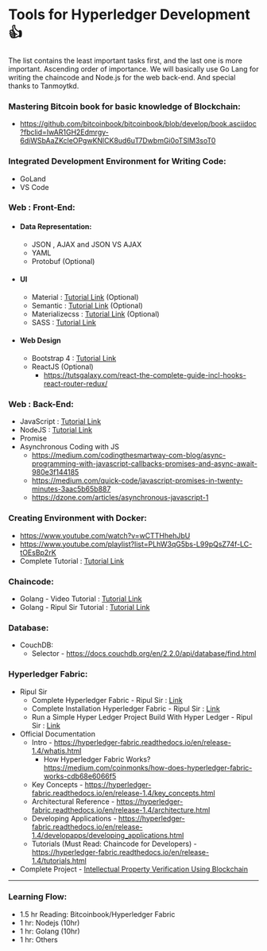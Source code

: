 # Tools for Hyperledger Development :+1:
The list contains the least important tasks first, and the last one is more important. Ascending order of importance. We will basically use Go Lang for writing the chaincode and Node.js for the web back-end. And special thanks to Tanmoytkd.
### Mastering Bitcoin book for basic knowledge of Blockchain:
   - https://github.com/bitcoinbook/bitcoinbook/blob/develop/book.asciidoc?fbclid=IwAR1GH2Edmrgy-6diWSbAaZKcleOPgwKNlCK8ud6uT7DwbmGi0oTSlM3soT0

### Integrated Development Environment for Writing Code: 
   - GoLand
   - VS Code

### Web : Front-End:
   - #### Data Representation:
      - JSON , AJAX and JSON VS AJAX
      - YAML
      - Protobuf (Optional)
  - #### UI
      - Material : [Tutorial Link](https://material-ui.com/) (Optional)
      - Semantic : [Tutorial Link](https://semantic-ui.com/) (Optional)
      - Materializecss : [Tutorial Link](https://materializecss.com/) (Optional)
      - SASS : [Tutorial Link](https://github.com/BIJOY-SUST/Tools-for-Hyperledger-Development/tree/master/Tutorials/Udemy%20-%20The%20Complete%20Sass%20%26%20SCSS%20Course%20From%20Beginner%20to%20Advanced)
  - #### Web Design
      - Bootstrap 4 : [Tutorial Link](https://github.com/BIJOY-SUST/Tools-for-Hyperledger-Development/tree/master/Tutorials/Udemy%20-%20Bootstrap%204%20From%20Scratch%20With%205%20Projects)
      - ReactJS (Optional)
         - https://tutsgalaxy.com/react-the-complete-guide-incl-hooks-react-router-redux/

### Web : Back-End:
   - JavaScript : [Tutorial Link](https://github.com/BIJOY-SUST/Tools-for-Hyperledger-Development/tree/master/Tutorials/Udemy%20-%20The%20Complete%20JavaScript%20Course%202019%20Build%20Real%20Projects!)
   - NodeJS : [Tutorial Link](https://github.com/BIJOY-SUST/Tools-for-Hyperledger-Development/tree/master/Tutorials/Udemy%20-%20The%20Complete%20Node.js%20Developer%20Course%20(3rd%20Edition))
   - Promise
   - Asynchronous Coding with JS 
      - https://medium.com/codingthesmartway-com-blog/async-programming-with-javascript-callbacks-promises-and-async-await-980e3f144185
      - https://medium.com/quick-code/javascript-promises-in-twenty-minutes-3aac5b65b887
      - https://dzone.com/articles/asynchronous-javascript-1
    


### Creating Environment with Docker:
   - https://www.youtube.com/watch?v=wCTTHhehJbU
   - https://www.youtube.com/playlist?list=PLhW3qG5bs-L99pQsZ74f-LC-tOEsBp2rK
   - Complete Tutorial : [Tutorial Link](https://github.com/BIJOY-SUST/Tools-for-Hyperledger-Development/tree/master/Tutorials/Udemy%20-%20Docker%20Mastery%20The%20Complete%20Toolset%20From%20a%20Docker%20Captain)

### Chaincode:
   - Golang - Video Tutorial : [Tutorial Link](https://github.com/BIJOY-SUST/Tools-for-Hyperledger-Development/tree/master/Tutorials/Udemy%20-%20Go%20The%20Complete%20Developer's%20Guide(Golang))
   - Golang - Ripul Sir Tutorial : [Tutorial Link](https://drive.google.com/file/d/1o2qa2qu7NULmT2tTi9W98IjessxiwkHg/view?usp=sharing)

### Database:
   - CouchDB:
      - Selector - https://docs.couchdb.org/en/2.2.0/api/database/find.html


### Hyperledger Fabric:
   - Ripul Sir
      - Complete Hyperledger Fabric - Ripul Sir : [Link](https://drive.google.com/file/d/1woe-qC9IqSxPMfsdzblRsDWFnu7Uvs6e/view?usp=sharing)
      - Complete Installation Hyperledger Fabric - Ripul Sir : [Link](https://drive.google.com/file/d/1b5uSIumKdf75bZ2DN3znaRdQWvUmvOkc/view?usp=sharing)
      - Run a Simple Hyper Ledger Project Build With Hyper Ledger - Ripul Sir : [Link](https://drive.google.com/file/d/14GPEKjiUfzRcTEFq1DDT4zSj2hXjVac0/view?usp=sharing)
   - Official Documentation
      - Intro - https://hyperledger-fabric.readthedocs.io/en/release-1.4/whatis.html
         - How Hyperledger Fabric Works? https://medium.com/coinmonks/how-does-hyperledger-fabric-works-cdb68e6066f5
      - Key Concepts - https://hyperledger-fabric.readthedocs.io/en/release-1.4/key_concepts.html
      - Architectural Reference - https://hyperledger-fabric.readthedocs.io/en/release-1.4/architecture.html
      - Developing Applications - https://hyperledger-fabric.readthedocs.io/en/release-1.4/developapps/developing_applications.html
      - Tutorials (Must Read: Chaincode for Developers) - https://hyperledger-fabric.readthedocs.io/en/release-1.4/tutorials.html
   - Complete Project - [Intellectual Property Verification Using Blockchain](https://github.com/BIJOY-SUST/Intellectual-Property-Verification-Using-Blockchain)
      
      
-----------------------------------------------------------------------------------------------------------------------------

### Learning Flow:
   - 1.5 hr Reading: Bitcoinbook/Hyperledger Fabric
   - 1 hr: Nodejs (10hr)
   - 1 hr: Golang (10hr)
   - 1 hr: Others
   
   
